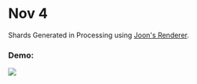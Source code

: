 # Nov 4

Shards
Generated in Processing using [Joon's Renderer](https://github.com/joonhyublee/joons-renderer/). 

### Demo: 
![](https://pbs.twimg.com/media/DN0XoqzUQAA4xAb.jpg:large)
